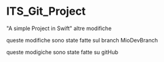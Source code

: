 # ITS_Git_Project
"A simple Project in Swift"
altre modifiche

queste modifiche sono state fatte sul branch MioDevBranch

queste modigiche sono state fatte su gitHub

